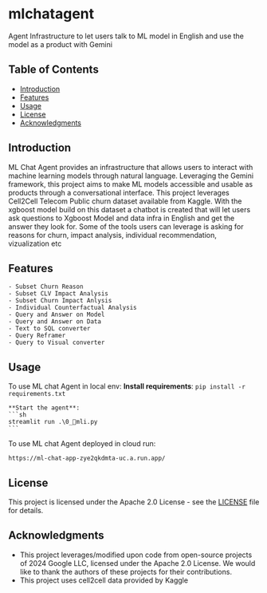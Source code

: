 # mlchatagent
Agent Infrastructure to let users talk to ML model in English and use the model as a product with Gemini

## Table of Contents

- [Introduction](#introduction)
- [Features](#features)
- [Usage](#usage)
- [License](#license)
- [Acknowledgments](#acknowledgments)

## Introduction

ML Chat Agent provides an infrastructure that allows users to interact with machine learning models through natural language. Leveraging the Gemini framework, this project aims to make ML models accessible and usable as products through a conversational interface. This project leverages Cell2Cell Telecom Public churn dataset available from Kaggle. With the xgboost model build on this dataset a chatbot is created that will let users ask questions to Xgboost Model and data infra in English and get the answer they look for. Some of the tools users can leverage is asking for reasons for churn, impact analysis, individual recommendation, vizualization etc


## Features

    - Subset Churn Reason
    - Subset CLV Impact Analysis
    - Subset Churn Impact Anlysis
    - Individual Counterfactual Analysis
    - Query and Answer on Model
    - Query and Answer on Data
    - Text to SQL converter
    - Query Reframer
    - Query to Visual converter

## Usage

To use ML chat Agent in local env:
    **Install requirements**:
    ```
        pip install -r requirements.txt
    ```

    **Start the agent**:
    ```sh
    streamlit run .\0_🤖mli.py
    ```
To use ML chat Agent deployed in cloud run:

    https://ml-chat-app-zye2qkdmta-uc.a.run.app/

## License

This project is licensed under the Apache 2.0 License - see the [LICENSE](LICENSE) file for details.

## Acknowledgments

- This project leverages/modified upon code from open-source projects of 2024 Google LLC, licensed under the Apache 2.0 License. We would like to thank the authors of these projects for  their contributions.
- This project uses cell2cell data provided by Kaggle